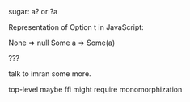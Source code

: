 sugar: a? or ?a

Representation of Option t in JavaScript:

None => null
Some a => Some(a)

???

talk to imran some more.

top-level maybe ffi might require monomorphization
